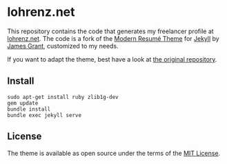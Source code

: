 # lohrenz.net

This repository contains the code that generates my freelancer profile at [lohrenz.net](https://lohrenz.net). The code is a fork of the [Modern Resumé Theme](https://github.com/sproogen/modern-resume-theme) for [Jekyll](https://jekyllrb.com/) by [James Grant](http://www.jameswgrant.co.uk/), customized to my needs.

If you want to adapt the theme, best have a look at [the original repository](https://github.com/sproogen/modern-resume-theme).

## Install

```
sudo apt-get install ruby zlib1g-dev
gem update
bundle install
bundle exec jekyll serve
```

## License

The theme is available as open source under the terms of the [MIT License](https://opensource.org/licenses/MIT).

